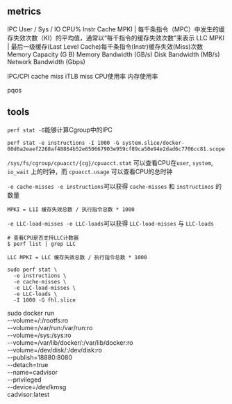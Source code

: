 ## metrics

IPC 
User / Sys / IO CPU% 
Instr Cache MPKI | 每千条指令（MPC）中发生的缓存失效次数（KI）的平均值，通常以“每千指令的缓存失效次数”来表示
LLC MPKI | 最后一级缓存(Last Level Cache)每千条指令(Instr)缓存失效(Miss)次数
Memory Capacity (G  B) 
Memory Bandwidth (GB/s)
Disk Bandwidth (MB/s)
Network Bandwidth (Gbps)

IPC/CPI
cache miss
iTLB miss
CPU使用率
内存使用率

pqos

## tools

`perf stat -G`能够计算Cgroup中的IPC 

```shell
perf stat -e instructions -I 1000 -G system.slice/docker-00d6a2eaef2268af48864b52e650667903e959cf89ca50e94e2dad6c7706cc81.scope
```

`/sys/fs/cgroup/cpuacct/{cg}/cpuacct.stat` 可以查看CPU在`user`, `system`, `io_wait` 上的时钟，而 `cpuacct.usage` 可以查看CPU的总时钟


`-e cache-misses -e instructions`可以获得 `cache-misses` 和 `instructinos` 的数量

```
MPKI = L1I 缓存失效总数 / 执行指令总数 * 1000
```

`-e LLC-load-misses -e LLC-loads`可以获得 `LLC-load-misses` 与 `LLC-loads`

```shell
# 查看CPU是否支持LLC计数器
$ perf list | grep LLC
```

```
LLC MPKI = LLC 缓存失效总数 / 执行指令总数 * 1000
```


```shell
sudo perf stat \
  -e instructions \
  -e cache-misses \
  -e LLC-load-misses \
  -e LLC-loads \
  -I 1000 -G fhl.slice
```

sudo docker run \
  --volume=/:/rootfs:ro \
  --volume=/var/run:/var/run:ro \
  --volume=/sys:/sys:ro \
  --volume=/var/lib/docker/:/var/lib/docker:ro \
  --volume=/dev/disk/:/dev/disk:ro \
  --publish=18880:8080 \
  --detach=true \
  --name=cadvisor \
  --privileged \
  --device=/dev/kmsg \
  cadvisor:latest